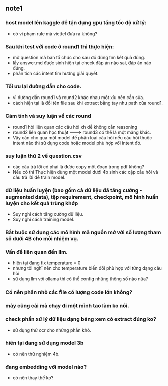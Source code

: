 ## note1
### host model lên kaggle để tận dụng gpu tăng tốc độ xử lý:
- có vi phạm rule mà viettel đưa ra không?

### Sau khi test với code ở round1 thì thực hiện:
- mở question mà ban tổ chức cho sau đó dùng tìm kết quả đúng.
- lấy answer.md được sinh hiện tại check đáp án nào sai, đáp án nào đúng.
- phân tích các intent tìm hướng giải quyết.

### Tối ưu lại đường dẫn cho code.
- vì đường dẫn round1 và round2 khác nhau một xíu nên cần sửa.
- cách hiện tại là đổi tên file sau khi extract bằng tay như path của round1.

### Cảm tính và suy luận về các round
- round1 hỏi liên quan các câu hỏi xh dễ không cần reasoning 
- round2 liên quan học thuật 
---> round3 có thể là một mảng khác.
- Vậy cần cho qua một model để phân loại câu hỏi nếu câu hỏi thuộc intent nào thì sử dụng code hoặc model phù hợp với intent đó.

### suy luận thứ 2 về question.csv
- các câu trả lời có phải là được copy một đoạn trong pdf không? 
- Nếu có thì Thực hiện dùng một model dưới 4b sinh các cặp câu hỏi và câu trả lời để train model.

###  dữ liệu huấn luyện (bao gồm cả dữ liệu đã tăng cường - augmented data), tệp requirement, checkpoint, mô hình huấn luyện cho kết quả trùng khớp
- Suy nghĩ cách tăng cường dữ liệu.
- Suy nghĩ cách training model.


### Bắt buộc sử dụng các mô hình mã nguồn mở với số lượng tham số dưới 4B cho mỗi nhiệm vụ.


### Vấn đề liên quan đến llm.
- hiện tại đang fix temperature = 0
- nhưng tôi nghĩ nên cho temperature biến đổi phù hợp với từng dạng câu hỏi
- sử dụng llm với ollama thì có thể config những thông số nào nữa?

### Có nên phân nhỏ các file có lượng code lớn không?

### mày cũng cài mà chạy đi một mình tao làm ko nổi.

### check phần xử lý dữ liệu dạng bảng xem có extract đúng ko?
- sử dụng thử ocr cho những phần khó.

### hiên tại đang sử dụng model 3b
- có nên thử nghiệm 4b.

### đang embedding với model nào?
- có nên thay thế ko?